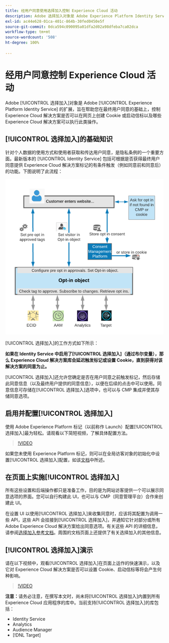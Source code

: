 ```yaml
---
title: 经用户同意使用选择加入控制 Experience Cloud 活动
description: Adobe 选择加入对象是 Adobe Experience Platform Identity Service 的扩展，旨在帮助您在最终用户同意的基础上，控制 Experience Cloud 解决方案是否可以在网页上创建 Cookie 或启动信标以及哪些 Experience Cloud 解决方案可以执行此类操作。
exl-id: ac44e628-01ca-401c-864b-30fed0450e5f
source-git-commit: 0dca594c090095a01dfa2d02a98dfeba7ca02dca
workflow-type: tm+mt
source-wordcount: '508'
ht-degree: 100%

---
```


# 经用户同意控制 Experience Cloud 活动

Adobe [!UICONTROL 选择加入]对象是 Adobe [!UICONTROL Experience Platform Identity Service] 的扩展，旨在帮助您在最终用户同意的基础上，控制 Experience Cloud 解决方案是否可以在网页上创建 Cookie 或启动信标以及哪些 Experience Cloud 解决方案可以执行此类操作。

## [!UICONTROL 选择加入]的基础知识

针对个人数据的使用方式和使用者获取和传达用户同意，是隐私条例的一个重要方面。最新版本的 [!UICONTROL Identity Service] 包括可根据是否获得最终用户同意提供 Experience Cloud 解决方案标记的有条件触发（例如同意前和同意后）的功能。下图说明了此流程：

![[!UICONTROL 选择加入]工作流程示意图](assets/opt-in.png)

[!UICONTROL 选择加入]的工作方式如下所示：

**如果在 Identity Service 中启用了[!UICONTROL 选择加入]（通过布尔变量），那么 Experience Cloud 解决方案库会延迟触发标记或设置 Cookie，直到获得对该解决方案的同意为止。**

[!UICONTROL 选择加入]还允许您确定是否在用户同意之前触发标记，然后存储此同意信息（以及最终用户提供的同意信息），以便在后续的点击中可以使用。同意信息可存储在[!UICONTROL 选择加入]选项中，也可以与 CMP 集成并使其存储同意选项。

## 启用并配置[!UICONTROL 选择加入]

使用 Adobe Experience Platform 标记（以前称作 Launch）配置[!UICONTROL 选择加入]最为轻松。请观看以下简短视频，了解具体配置方法。

>[!VIDEO](https://video.tv.adobe.com/v/40337/?quality=12&captions=chi_hans)

如果您未使用 Experience Platform 标记，则可以在全局访客对象的初始化中设置[!UICONTROL 选择加入]配置，如该[文档](https://experienceleague.adobe.com/docs/id-service/using/implementation/opt-in-service/getting-started.html?lang=zh-Hans&lank=zh-Hans)中所述。

## 在页面上实施[!UICONTROL 选择加入]

所有这些设置和后端操作都只是准备工作，目的是为网站访客提供一个可以展示同意选项的界面。您可以自行构建此 UI，也可以与 CMP（同意管理平台）合作来创建此 UI。

在设置 UI 以使用[!UICONTROL 选择加入]来收集同意时，应该将其配置为调用一些 API，这些 API 会挂接到[!UICONTROL 选择加入]，并通知它针对部分或所有 Adobe Experience Cloud 解决方案给出同意选项。有关这些 API 的详细信息，请参阅[选择加入参考文档](https://experienceleague.adobe.com/docs/id-service/using/implementation/opt-in-service/api.html?lang=zh-Hans&lank=zh-Hans)。周围的文档页面上还提供了有关选择加入的其他信息。

## [!UICONTROL 选择加入]演示

请在以下视频中，观看[!UICONTROL 选择加入]在页面上运作的快速演示，以及它对 Experience Cloud 解决方案是否可以设置 Cookie、启动信标等将会产生何种影响。

>[!VIDEO](https://video.tv.adobe.com/v/40342/?quality=12&captions=chi_hans)

**注意：**&#x200B;请务必注意，在撰写本文时，尚未将[!UICONTROL 选择加入]内置到所有 Experience Cloud 应用程序的库中。当前支持[!UICONTROL 选择加入]的库包括：

* Identity Service
* Analytics
* Audience Manager
* [!DNL Target]
